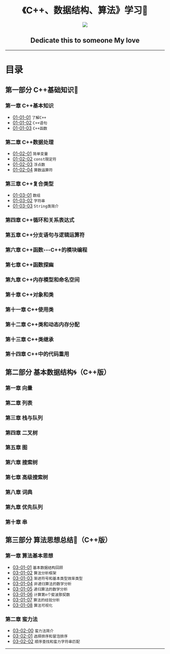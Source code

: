 <h1 align="center">《C++、数据结构、算法》学习📖</h1>
<p align="center"><img src="https://timgsa.baidu.com/timg?image&quality=80&size=b9999_10000&sec=1496673960064&di=c9c5de36faba9b267e6b5e3c123af80f&imgtype=0&src=http%3A%2F%2Fp7.qhimg.com%2Ft0128b2c0313adbfc60.png" /></p>

<h2 align="center">Dedicate this to someone My love</h2>

---

# 目录

## 第一部分 C++基础知识💪

### 第一章 C++基本知识

* [01-01-01](https://github.com/TYRMars/AlgorithmLearn/tree/master/CppLearn/01-01-01) `了解C++`
* [01-01-02](https://github.com/TYRMars/AlgorithmLearn/tree/master/CppLearn/01-01-02) `C++语句`
* [01-01-03](https://github.com/TYRMars/AlgorithmLearn/tree/master/CppLearn/01-01-03) `C++函数`

### 第二章 C++数据处理

* [01-02-01](https://github.com/TYRMars/AlgorithmLearn/tree/master/CppLearn/01-02-01) `简单变量`
* [01-02-02](https://github.com/TYRMars/AlgorithmLearn/tree/master/CppLearn/01-02-02) `const限定符`
* [01-02-03](https://github.com/TYRMars/AlgorithmLearn/tree/master/CppLearn/01-02-03) `浮点数`
* [01-02-04](https://github.com/TYRMars/AlgorithmLearn/tree/master/CppLearn/01-02-04) `算数运算符`

### 第三章 C++复合类型

* [01-03-01](https://github.com/TYRMars/AlgorithmLearn/tree/master/CppLearn/01-03-01) `数组`
* [01-03-02](https://github.com/TYRMars/AlgorithmLearn/tree/master/CppLearn/01-03-02) `字符串`
* [01-03-03](https://github.com/TYRMars/AlgorithmLearn/tree/master/CppLearn/01-03-03) `String类简介`

### 第四章 C++循环和关系表达式

### 第五章 C++分支语句与逻辑运算符

### 第六章 C++函数---C++的模块编程

### 第七章 C++函数探幽

### 第九章 C++内存模型和命名空间

### 第十章 C++对象和类

### 第十一章 C++使用类

### 第十二章 C++类和动态内存分配

### 第十三章 C++类继承

### 第十四章 C++中的代码重用

## 第二部分 基本数据结构🌀（C++版）

### 第一章 向量

### 第二章 列表

### 第三章 栈与队列

### 第四章 二叉树

### 第五章 图

### 第六章 搜索树

### 第七章 高级搜索树

### 第八章 词典

### 第九章 优先队列

### 第十章 串

## 第三部分 算法思想总结🍇（C++版）

### 第一章 算法基本思想

* [03-01-01](https://github.com/TYRMars/AlgorithmLearn/tree/master/Algorithms/03-01-01) `基本数据结构回顾`
* [03-01-02](https://github.com/TYRMars/AlgorithmLearn/tree/master/Algorithms/03-01-02) `算法分析框架`
* [03-01-03](https://github.com/TYRMars/AlgorithmLearn/tree/master/Algorithms/03-01-03) `渐进符号和基本类型效率类型`
* [03-01-04](https://github.com/TYRMars/AlgorithmLearn/tree/master/Algorithms/03-01-04) `非递归算法的数学分析`
* [03-01-05](https://github.com/TYRMars/AlgorithmLearn/tree/master/Algorithms/03-01-05) `递归算法的数学分析`
* [03-01-06](https://github.com/TYRMars/AlgorithmLearn/tree/master/Algorithms/03-01-06) `计算第n个斐波那契数`
* [03-01-07](https://github.com/TYRMars/AlgorithmLearn/tree/master/Algorithms/03-01-07) `算法的经验分析`
* [03-01-08](https://github.com/TYRMars/AlgorithmLearn/tree/master/Algorithms/03-01-08) `算法可视化`

### 第二章 蛮力法

* [03-02-00](https://github.com/TYRMars/AlgorithmLearn/tree/master/Algorithms/03-02-01) `蛮力法简介`
* [03-02-01](https://github.com/TYRMars/AlgorithmLearn/tree/master/Algorithms/03-02-01) `选择排序和冒泡排序`
* [03-02-02](https://github.com/TYRMars/AlgorithmLearn/tree/master/Algorithms/03-02-02) `顺序查找和蛮力字符串匹配`

---
